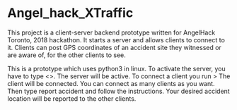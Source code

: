 # Angel_hack_XTraffic
This project is a client-server backend prototype written for AngelHack Toronto, 2018 hackathon. 
It starts a server and allows clients to connect to it. 
Clients can post GPS coordinates of an accident site they witnessed or are aware of, for the other clients to see.


This is a prototype which uses python3 in linux. 
To activate the server, you have to type <<python XTraffic_server.py local host port>>.
The server will be active.
To connect a client you run <python XTraffic_client.py local host port>>
The client will be connected. You can connect as many clients as you want.
Then type report accident and follow the instructions.
Your desired accident location will be reported to the other clients.
